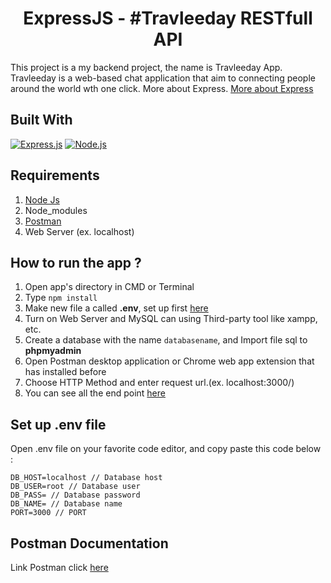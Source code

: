 <h1 align="center">ExpressJS - #Travleeday RESTfull API</h1>

This project is a my backend project, the name is Travleeday App. Travleeday is a web-based chat application that aim to connecting people around the world wth one click. More about Express. [More about Express](https://en.wikipedia.org/wiki/Express.js)

## Built With

[![Express.js](https://img.shields.io/badge/Express.js-4.x-orange.svg?style=rounded-square)](https://expressjs.com/en/starter/installing.html)
[![Node.js](https://img.shields.io/badge/Node.js-v.12.16-green.svg?style=rounded-square)](https://nodejs.org/)

## Requirements

1. <a href="https://nodejs.org/en/download/">Node Js</a>
2. Node_modules
3. <a href="https://www.getpostman.com/">Postman</a>
4. Web Server (ex. localhost)

## How to run the app ?

1. Open app's directory in CMD or Terminal
2. Type `npm install`
3. Make new file a called **.env**, set up first [here](#set-up-env-file)
4. Turn on Web Server and MySQL can using Third-party tool like xampp, etc.
5. Create a database with the name `databasename`, and Import file sql to **phpmyadmin**
6. Open Postman desktop application or Chrome web app extension that has installed before
7. Choose HTTP Method and enter request url.(ex. localhost:3000/)
8. You can see all the end point [here](#Postman-Documentation)

## Set up .env file

Open .env file on your favorite code editor, and copy paste this code below :

```
DB_HOST=localhost // Database host
DB_USER=root // Database user
DB_PASS= // Database password
DB_NAME= // Database name
PORT=3000 // PORT
```

## Postman Documentation

Link Postman click [here](https://documenter.getpostman.com/view/11699211/TVt1AQtg#4f11a0a1-a76f-484a-9d8d-d89caf3ffa92)
